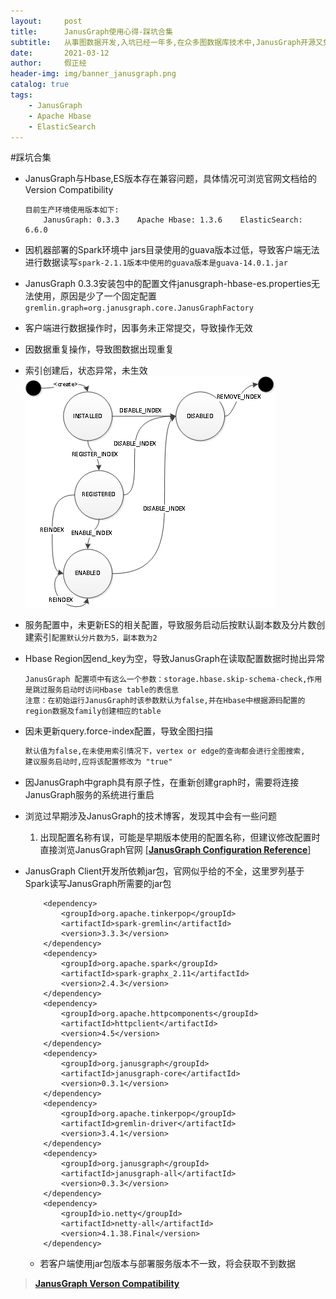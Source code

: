 ```yaml
---
layout:     post
title:      JanusGraph使用心得-踩坑合集
subtitle:   从事图数据开发,入坑已经一年多,在众多图数据库技术中,JanusGraph开源又免费的身份,使得有不少开发者青睐,但总体上讲,依旧有不少缺点;**本篇文章会陆续更新下去**
date:       2021-03-12
author:     假正经
header-img: img/banner_janusgraph.png
catalog: true
tags:
    - JanusGraph
    - Apache Hbase
    - ElasticSearch
---
```


#踩坑合集

- JanusGraph与Hbase,ES版本存在兼容问题，具体情况可浏览官网文档给的Version Compatibility
    ```
    目前生产环境使用版本如下:
        JanusGraph: 0.3.3    Apache Hbase: 1.3.6    ElasticSearch: 6.6.0
    ```
- 因机器部署的Spark环境中 jars目录使用的guava版本过低，导致客户端无法进行数据读写`spark-2.1.1版本中使用的guava版本是guava-14.0.1.jar`
  

- JanusGraph 0.3.3安装包中的配置文件janusgraph-hbase-es.properties无法使用，原因是少了一个固定配置`gremlin.graph=org.janusgraph.core.JanusGraphFactory`
  

- 客户端进行数据操作时，因事务未正常提交，导致操作无效
  

- 因数据重复操作，导致图数据出现重复
  

- 索引创建后，状态异常，未生效  
  ![graph index life cycle](/img/graph_inde_life_cycle.png)
- 服务配置中，未更新ES的相关配置，导致服务启动后按默认副本数及分片数创建索引`配置默认分片数为5，副本数为2`
  

- Hbase Region因end_key为空，导致JanusGraph在读取配置数据时抛出异常
  ```
  JanusGraph 配置项中有这么一个参数：storage.hbase.skip-schema-check,作用是跳过服务启动时访问Hbase table的表信息 
  注意：在初始运行JanusGraph时该参数默认为false,并在Hbase中根据源码配置的region数据及family创建相应的table
  ```
- 因未更新query.force-index配置，导致全图扫描
  ```html
  默认值为false,在未使用索引情况下，vertex or edge的查询都会进行全图搜索,
  建议服务启动时,应将该配置修改为 "true"
  ```
- 因JanusGraph中graph具有原子性，在重新创建graph时，需要将连接JanusGraph服务的系统进行重启
  

- 浏览过早期涉及JanusGraph的技术博客，发现其中会有一些问题

  1. 出现配置名称有误，可能是早期版本使用的配置名称，但建议修改配置时直接浏览JanusGraph官网 [[**JanusGraph Configuration Reference**]](https://docs.janusgraph.org/basics/configuration-reference/)
  

- JanusGraph Client开发所依赖jar包，官网似乎给的不全，这里罗列基于Spark读写JanusGraph所需要的jar包
    ```
        <dependency>
            <groupId>org.apache.tinkerpop</groupId>
            <artifactId>spark-gremlin</artifactId>
            <version>3.3.3</version>
        </dependency>
        <dependency>
            <groupId>org.apache.spark</groupId>
            <artifactId>spark-graphx_2.11</artifactId>
            <version>2.4.3</version>
        </dependency>
        <dependency>
            <groupId>org.apache.httpcomponents</groupId>
            <artifactId>httpclient</artifactId>
            <version>4.5</version>
        </dependency>
        <dependency>
            <groupId>org.janusgraph</groupId>
            <artifactId>janusgraph-core</artifactId>
            <version>0.3.1</version>
        </dependency>
        <dependency>
            <groupId>org.apache.tinkerpop</groupId>
            <artifactId>gremlin-driver</artifactId>
            <version>3.4.1</version>
        </dependency>
        <dependency>
            <groupId>org.janusgraph</groupId>
            <artifactId>janusgraph-all</artifactId>
            <version>0.3.3</version>
        </dependency>
        <dependency>
            <groupId>io.netty</groupId>
            <artifactId>netty-all</artifactId>
            <version>4.1.38.Final</version>
        </dependency>
    ```
  - 若客户端使用jar包版本与部署服务版本不一致，将会获取不到数据


> [**JanusGraph Verson Compatibility**](https://docs.janusgraph.org/changelog/)